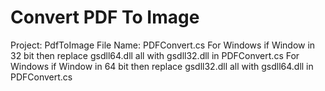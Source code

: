 # Convert PDF To Image
 
Project: PdfToImage
File Name: PDFConvert.cs
For Windows if Window in 32 bit then replace gsdll64.dll all  with gsdll32.dll in PDFConvert.cs
For Windows if Window in 64 bit then replace gsdll32.dll all  with gsdll64.dll in PDFConvert.cs
